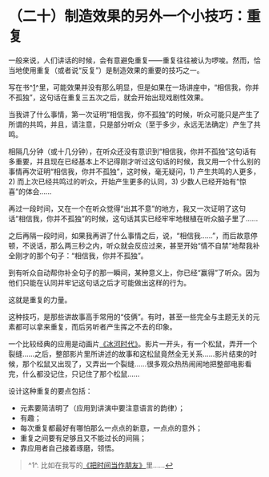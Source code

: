 （二十）制造效果的另外一个小技巧：重复 
======================================

一般来说，人们讲话的时候，会有意避免重复——重复往往被认为啰唆。然而，恰当地使用重复（或者说“反复”）是制造效果的重要的技巧之一。

写在书^[1](#fn_1)^里，可能效果并没有那么明显，但是如果在一场讲座中，“相信我，你并不孤独”，这句话在重复三五次之后，就会开始出现戏剧性效果。

当我讲了什么事情，第一次证明“相信我，你不孤独”的时候，听众可能只是产生了所谓的共鸣，并且，请注意，只是部分听众（至于多少，永远无法确定）产生了共鸣。

相隔几分钟（或十几分钟），在听众还没有意识到“相信我，你并不孤独”这句话有多重要，并且现在已经基本上不记得刚才听过这句话的时候，我又用一个什么别的事情再次证明“相信我，你并不孤独”，这时候，毫无疑问，1)
产生共鸣的人更多，2) 而上次已经共鸣过的听众，开始产生更多的认同，3)
少数人已经开始有“惊喜”的体会……

再过一段时间，又在一个在听众觉得“出其不意”的地方，我又一次证明了这句话“相信我，你并不孤独”的时候，这句话其实已经牢牢地根植在听众脑子里了……

之后再隔一段时间，如果我再讲了什么事情之后，说，“相信我……”，而后故意停顿，不说话，那么两三秒之内，听众就会反应过来，甚至开始“情不自禁”地帮我补全刚才的那个句子：“相信我，你并不孤独”。

到有听众自动帮你补全句子的那一瞬间，某种意义上，你已经“赢得”了听众。因为他们只能在认同并牢记这句话之后才可能做出这样的行为。

这就是重复的力量。

这种技巧，是那些讲故事高手常用的“伎俩”。有时，甚至一些完全与主题无关的元素都可以拿来重复，而后另听者产生挥之不去的印象。

一个比较经典的应用是动画片[《冰河时代》](http://www.imdb.com/title/tt0268380/)。影片一开头，有一个松鼠，弄开一个裂缝……之后，整部影片里所讲述的故事和这松鼠竟然全无关系……影片结束的时候，那个松鼠又出现了，又弄出一个裂缝……很多观众热热闹闹地把整部电影看完，什么都没记住，只记住了那个松鼠……

设计这种重复的要点包括：

-   元素要简洁明了（应用到讲演中要注意语言的韵律）；
-   有趣；
-   每次重复都最好有哪怕那么一点点的新意，一点点的意外；
-   重复之间要有足够且又不能过长的间隔；
-   靠应用者自己接着琢磨，领悟。

> ^1^.
> 比如在我写的[《把时间当作朋友》](http://xiaolai.gitbooks.io/ba-shi-jian-dang-zuo-peng-you/)里……[↩](#reffn_1 "Jump back to footnote [1] in the text.")
